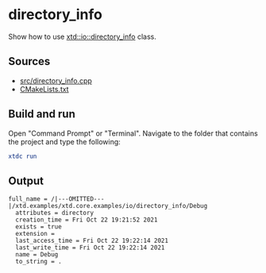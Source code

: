 # directory_info

Show how to use [xtd::io::directory_info](https://gammasoft71.github.io/xtd/reference_guides/latest/classxtd_1_1io_1_1directory__info.html) class.

## Sources

* [src/directory_info.cpp](src/directory_info.cpp)
* [CMakeLists.txt](CMakeLists.txt)

## Build and run

Open "Command Prompt" or "Terminal". Navigate to the folder that contains the project and type the following:

```cmake
xtdc run
```

## Output

```
full_name = /|---OMITTED---|/xtd.examples/xtd.core.examples/io/directory_info/Debug
  attributes = directory
  creation_time = Fri Oct 22 19:21:52 2021
  exists = true
  extension =
  last_access_time = Fri Oct 22 19:22:14 2021
  last_write_time = Fri Oct 22 19:22:14 2021
  name = Debug
  to_string = .
```

